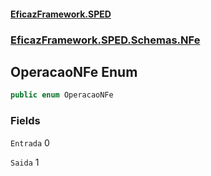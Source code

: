 #### [EficazFramework.SPED](EficazFrameworkSPED.md 'EficazFramework SPED')
### [EficazFramework.SPED.Schemas.NFe](EficazFramework.SPED.Schemas.NFe.md 'EficazFramework.SPED.Schemas.NFe')

## OperacaoNFe Enum

```csharp
public enum OperacaoNFe
```
### Fields

<a name='EficazFramework.SPED.Schemas.NFe.OperacaoNFe.Entrada'></a>

`Entrada` 0

<a name='EficazFramework.SPED.Schemas.NFe.OperacaoNFe.Saida'></a>

`Saida` 1